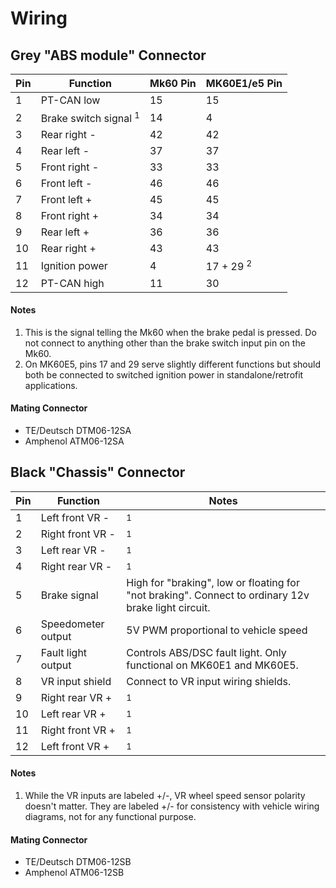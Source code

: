# Wiring

## Grey "ABS module" Connector

| Pin | Function | Mk60 Pin | MK60E1/e5 Pin |
|--|--|--|--|
| 1 | PT-CAN low | 15 | 15 |
| 2 | Brake switch signal <sup>1</sup> | 14 | 4 |
| 3 | Rear right - | 42 | 42 |
| 4 | Rear left - | 37 | 37 |
| 5 | Front right - | 33 | 33 |
| 6 | Front left - | 46 | 46 |
| 7 | Front left + | 45 | 45 |
| 8 | Front right + | 34 | 34 |
| 9 | Rear left + | 36 | 36 |
| 10 | Rear right + | 43 | 43 |
| 11 | Ignition power | 4 | 17 + 29 <sup>2</sup> |
| 12 | PT-CAN high | 11 | 30 |

#### Notes

1. This is the signal telling the Mk60 when the brake pedal is pressed. Do not connect to anything other than the brake switch input pin on the Mk60.
2. On MK60E5, pins 17 and 29 serve slightly different functions but should both be connected to switched ignition power in standalone/retrofit applications.

#### Mating Connector
- TE/Deutsch DTM06-12SA
- Amphenol ATM06-12SA

## Black "Chassis" Connector

| Pin | Function | Notes |
|--|--|--|
| 1 | Left front VR - | <sup>1</sup> |
| 2 | Right front VR - | <sup>1</sup> |
| 3 | Left rear VR - | <sup>1</sup> |
| 4 | Right rear VR - | <sup>1</sup> |
| 5 | Brake signal | High for "braking", low or floating for "not braking". Connect to ordinary 12v brake light circuit.|
| 6 | Speedometer output | 5V PWM proportional to vehicle speed |
| 7 | Fault light output | Controls ABS/DSC fault light. Only functional on MK60E1 and MK60E5. |
| 8 | VR input shield | Connect to VR input wiring shields. |
| 9 | Right rear VR + | <sup>1</sup> |
| 10 | Left rear VR + | <sup>1</sup> |
| 11 | Right front VR + | <sup>1</sup> |
| 12 | Left front VR + | <sup>1</sup> |

#### Notes

1. While the VR inputs are labeled +/-, VR wheel speed sensor polarity doesn't matter. They are labeled +/- for consistency with vehicle wiring diagrams, not for any functional purpose.

#### Mating Connector
- TE/Deutsch DTM06-12SB
- Amphenol ATM06-12SB
